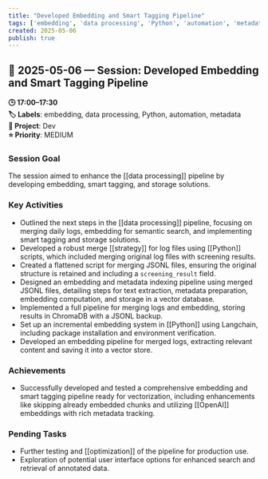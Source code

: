 ```yaml
---
title: "Developed Embedding and Smart Tagging Pipeline"
tags: ['embedding', 'data processing', 'Python', 'automation', 'metadata']
created: 2025-05-06
publish: true
---
```


## 📅 2025-05-06 — Session: Developed Embedding and Smart Tagging Pipeline

**🕒 17:00–17:30**  
**🏷️ Labels**: embedding, data processing, Python, automation, metadata  
**📂 Project**: Dev  
**⭐ Priority**: MEDIUM  


### Session Goal
The session aimed to enhance the [[data processing]] pipeline by developing embedding, smart tagging, and storage solutions.

### Key Activities
- Outlined the next steps in the [[data processing]] pipeline, focusing on merging daily logs, embedding for semantic search, and implementing smart tagging and storage solutions.
- Developed a robust merge [[strategy]] for log files using [[Python]] scripts, which included merging original log files with screening results.
- Created a flattened script for merging JSONL files, ensuring the original structure is retained and including a `screening_result` field.
- Designed an embedding and metadata indexing pipeline using merged JSONL files, detailing steps for text extraction, metadata preparation, embedding computation, and storage in a vector database.
- Implemented a full pipeline for merging logs and embedding, storing results in ChromaDB with a JSONL backup.
- Set up an incremental embedding system in [[Python]] using Langchain, including package installation and environment verification.
- Developed an embedding pipeline for merged logs, extracting relevant content and saving it into a vector store.

### Achievements
- Successfully developed and tested a comprehensive embedding and smart tagging pipeline ready for vectorization, including enhancements like skipping already embedded chunks and utilizing [[OpenAI]] embeddings with rich metadata tracking.

### Pending Tasks
- Further testing and [[optimization]] of the pipeline for production use.
- Exploration of potential user interface options for enhanced search and retrieval of annotated data.
